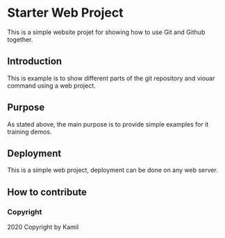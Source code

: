 # Starter Web Project

This is a simple website projet for showing how to use Git and Github together.

## Introduction

This is example is to show different parts of the git repository and viouar command using a web project.

## Purpose

As stated above, the main purpose is to provide simple examples for it training demos.

## Deployment

This is a simple web project, deployment can be done on any web server.

## How to contribute


### Copyright

2020 Copyright by Kamil
